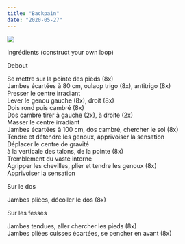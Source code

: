 ```yaml
---
title: "Backpain"
date: "2020-05-27"
---
```


![](https://blog.atlant.is/wp-content/uploads/2020/05/backpain-1.jpg)

Ingrédients (construct your own loop)

Debout  
  
Se mettre sur la pointe des pieds (8x)  
Jambes écartées à 80 cm, oulaop trigo (8x), antitrigo (8x)  
Presser le centre irradiant  
Lever le genou gauche (8x), droit (8x)  
Dois rond puis cambré (8x)  
Dos cambré tirer à gauche (2x), à droite (2x)  
Masser le centre irradiant  
Jambes écartées à 100 cm, dos cambré, chercher le sol (8x)  
Tendre et détendre les genoux, apprivoiser la sensation  
Déplacer le centre de gravité  
à la verticale des talons, de la pointe (8x)  
Tremblement du vaste interne  
Agripper les chevilles, plier et tendre les genoux (8x)  
Apprivoiser la sensation

Sur le dos  
  
Jambes pliées, décoller le dos (8x)

Sur les fesses  
  
Jambes tendues, aller chercher les pieds (8x)  
Jambes pliées cuisses écartées, se pencher en avant (8x)
